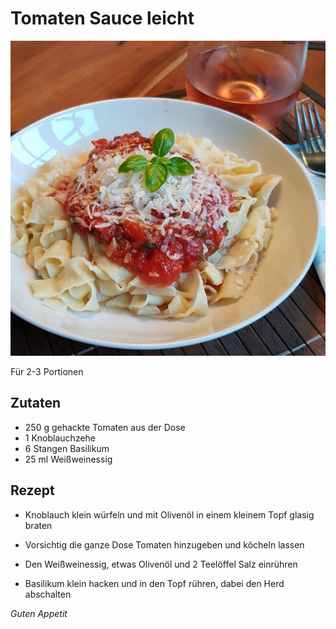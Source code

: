 # Tomaten Sauce leicht

![img](imgs/Tomaten_Sauce_leicht.jpg)

Für 2-3 Portionen

## Zutaten
- 250 g gehackte Tomaten aus der Dose
- 1 Knoblauchzehe
- 6 Stangen Basilikum
- 25 ml Weißweinessig

## Rezept
- Knoblauch klein würfeln und mit Olivenöl in einem kleinem Topf glasig braten

- Vorsichtig die ganze Dose Tomaten hinzugeben und köcheln lassen

- Den Weißweinessig, etwas Olivenöl und 2 Teelöffel Salz einrühren

- Basilikum klein hacken und in den Topf rühren, dabei den Herd abschalten

*Guten Appetit*
